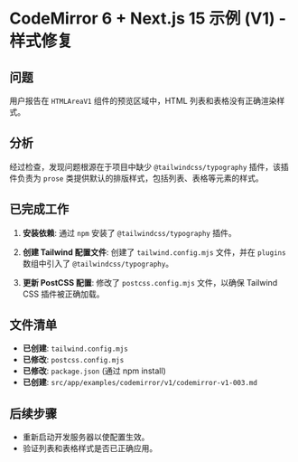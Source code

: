 # CodeMirror 6 + Next.js 15 示例 (V1) - 样式修复

## 问题

用户报告在 `HTMLAreaV1` 组件的预览区域中，HTML 列表和表格没有正确渲染样式。

## 分析

经过检查，发现问题根源在于项目中缺少 `@tailwindcss/typography` 插件，该插件负责为 `prose` 类提供默认的排版样式，包括列表、表格等元素的样式。

## 已完成工作

1.  **安装依赖**: 通过 `npm` 安装了 `@tailwindcss/typography` 插件。

2.  **创建 Tailwind 配置文件**: 创建了 `tailwind.config.mjs` 文件，并在 `plugins` 数组中引入了 `@tailwindcss/typography`。

3.  **更新 PostCSS 配置**: 修改了 `postcss.config.mjs` 文件，以确保 Tailwind CSS 插件被正确加载。

## 文件清单

*   **已创建**: `tailwind.config.mjs`
*   **已修改**: `postcss.config.mjs`
*   **已修改**: `package.json` (通过 npm install)
*   **已创建**: `src/app/examples/codemirror/v1/codemirror-v1-003.md`

## 后续步骤

- 重新启动开发服务器以使配置生效。
- 验证列表和表格样式是否已正确应用。